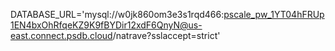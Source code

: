 DATABASE_URL='mysql://w0jk860om3e3s1rqd466:pscale_pw_1YT04hFRUp1EN4bxOhRfqeKZ9K9fBYDir12xdF6QnyN@us-east.connect.psdb.cloud/natrave?sslaccept=strict'
